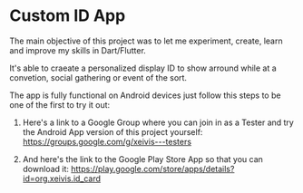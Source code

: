 # Custom ID App

The main objective of this project was to let me experiment, create, learn and improve my skills in Dart/Flutter.

It's able to craeate a personalized display ID to show arround while at a convetion, social gathering or event of the sort.

The app is fully functional on Android devices just follow this steps to be one of the first to try it out:

  1. Here's a link to a Google Group where you can join in as a Tester and try the Android App version of this project yourself:
     https://groups.google.com/g/xeivis---testers

  2. And here's the link to the Google Play Store App so that you can download it:
     https://play.google.com/store/apps/details?id=org.xeivis.id_card
